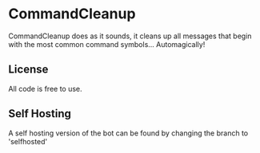 # CommandCleanup
CommandCleanup does as it sounds, it cleans up all messages that begin with the most common command symbols... Automagically!


## License
All code is free to use. 

## Self Hosting
A self hosting version of the bot can be found by changing the branch to 'selfhosted'
